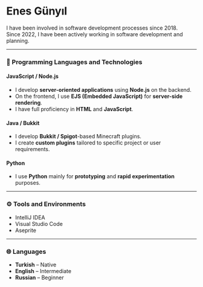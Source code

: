# Enes Günyıl

I have been involved in software development processes since 2018.  
Since 2022, I have been actively working in software development and planning.

---

### 🧩 Programming Languages and Technologies

#### JavaScript / Node.js
- I develop **server-oriented applications** using **Node.js** on the backend.  
- On the frontend, I use **EJS (Embedded JavaScript)** for **server-side rendering**.  
- I have full proficiency in **HTML** and **JavaScript**.  

#### Java / Bukkit
- I develop **Bukkit / Spigot**-based Minecraft plugins.  
- I create **custom plugins** tailored to specific project or user requirements.  

#### Python
- I use **Python** mainly for **prototyping** and **rapid experimentation** purposes.  

---

### ⚙️ Tools and Environments
- IntelliJ IDEA  
- Visual Studio Code  
- Aseprite  

---

### 🌐 Languages
- **Turkish** – Native  
- **English** – Intermediate
- **Russian** – Beginner
